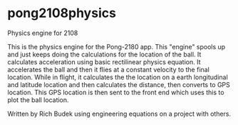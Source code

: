 # pong2108physics
Physics engine for 2108

This is the physics engine for the Pong-2180 app.  This "engine" spools up and just keeps doing the calculations for the location of the ball.
It calculates acceleration using basic rectilinear physics equation.  It accelerates the ball and then it flies at a constant velocity to the final location. While in flight, it calculates the the location on a earth longitudinal and latitude location and then calculates the distance, then converts to GPS location.  This GPS location is then sent to the front end which uses this to plot the ball location.

Written by Rich Budek using engineering equations on a project with others.

